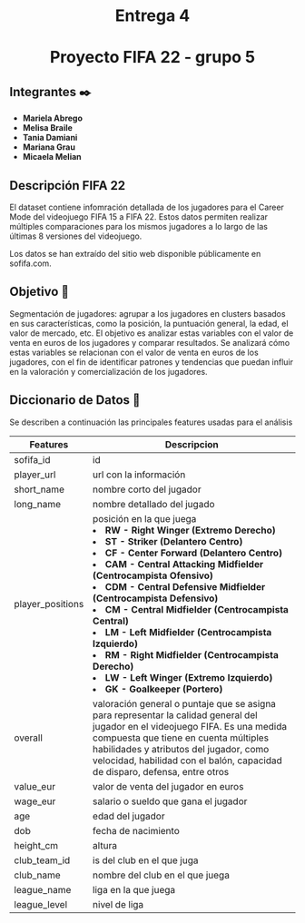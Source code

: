 <h1 align="center"> Entrega 4</h1>
<h1 align="center"> Proyecto FIFA 22 - grupo 5 </h1>


## Integrantes ✒️
* **Mariela Abrego**
* **Melisa Braile** 
* **Tania Damiani**
* **Mariana Grau**
* **Micaela Melian**

## Descripción FIFA 22

El dataset contiene infomración detallada de los jugadores para el Career Mode del videojuego FIFA 15 a FIFA 22.
Estos datos permiten realizar múltiples comparaciones para los mismos jugadores a lo largo de las últimas 8 versiones del videojuego.

Los datos se han extraído del sitio web disponible públicamente en sofifa.com.

## Objetivo 📌
Segmentación de jugadores: agrupar a los jugadores en clusters basados en sus características, como la posición, la puntuación general, la edad, el valor de mercado, etc. El objetivo es analizar estas variables con el valor de venta en euros de los jugadores y comparar resultados.
Se analizará cómo estas variables se relacionan con el valor de venta en euros de los jugadores, con el fin de identificar patrones y tendencias que puedan influir en la valoración y comercialización de los jugadores.


## Diccionario de Datos 📄
Se describen a continuación las principales features usadas para el análisis

| Features  | Descripcion |
| ------------- | ------------- |
| sofifa_id  | id |
| player_url| url con la información  |
| short_name  | nombre corto del jugador  |
| long_name | nombre detallado del jugado|
| player_positions  | posición en la que juega <li>**RW - Right Winger (Extremo Derecho)**</li><li>**ST - Striker (Delantero Centro)**</li><li>**CF - Center Forward (Delantero Centro)**</li><li>**CAM - Central Attacking Midfielder (Centrocampista Ofensivo)**</li><li>**CDM - Central Defensive Midfielder (Centrocampista Defensivo)**</li><li>**CM - Central Midfielder (Centrocampista Central)**</li><li>**LM - Left Midfielder (Centrocampista Izquierdo)**</li><li>**RM - Right Midfielder (Centrocampista Derecho)**</li><li>**LW - Left Winger (Extremo Izquierdo)**</li><li>**GK - Goalkeeper (Portero)**</li> | 
| overall  |valoración general o puntaje que se asigna para representar la calidad general del jugador en el videojuego FIFA. Es una medida compuesta que tiene en cuenta múltiples habilidades y atributos del jugador, como velocidad, habilidad con el balón, capacidad de disparo, defensa, entre otros  |
| value_eur | valor de venta del jugador en euros |
| wage_eur  | salario o sueldo que gana el jugador |
| age  | edad del jugador |
| dob | fecha de nacimiento | 
| height_cm  | altura |
| club_team_id| is del club en el que juga  |
| club_name  | nombre del club en el que juega  |
| league_name | liga en la que juega|
| league_level  | nivel de liga   | 


